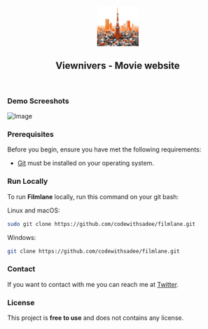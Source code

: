 <div align="center">
  
  
  <br />
  <br />
  
  <img src="./assets/images/logo.png" alt="Image" style="width:95px;height:90px;">

  <h2 align="center">Viewnivers - Movie website</h2>

  

  <a href=""><strong></strong></a>

</div>

<br />

### Demo Screeshots
<img src="../assets/images/desktop.png" alt="Image" >



### Prerequisites

Before you begin, ensure you have met the following requirements:

* [Git](https://git-scm.com/downloads "Download Git") must be installed on your operating system.

### Run Locally

To run **Filmlane** locally, run this command on your git bash:

Linux and macOS:

```bash
sudo git clone https://github.com/codewithsadee/filmlane.git
```

Windows:

```bash
git clone https://github.com/codewithsadee/filmlane.git
```

### Contact

If you want to contact with me you can reach me at [Twitter](https://www.twitter.com/codewithsadee).

### License

This project is **free to use** and does not contains any license.
